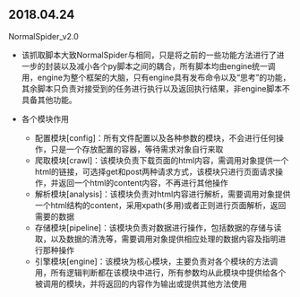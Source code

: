 ## 2018.04.24

NormalSpider_v2.0

- 该抓取脚本大致NormalSpider与相同，只是将之前的一些功能方法进行了进一步的封装以及减小各个py脚本之间的耦合，所有脚本均由engine统一调用，engine为整个框架的大脑，只有engine具有发布命令以及“思考”的功能，其余脚本只负责对接受到的任务进行执行以及返回执行结果，非engine脚本不具备其他功能。

- 各个模块作用	- 配置模块[config]：所有文件配置以及各种参数的模块，不会进行任何操作，只是一个存放配置的容器，等待需求对象自行来取	- 爬取模块[crawl]：该模块负责下载页面的html内容，需调用对象提供一个html的链接，可选择get和post两种请求方式，该模块只进行页面请求操作，并返回一个html的content内容，不再进行其他操作	- 解析模块[analysis]：该模块负责对html内容进行解析，需要调用对象提供一个html结构的content，采用xpath(多用)或者正则进行页面解析，返回需要的数据	- 存储模块[pipeline]：该模块负责对数据进行操作，包括数据的存储与读取，以及数据的清洗等，需要调用对象提供相应处理的数据内容及指明进行那种操作	- 引擎模块[engine]：该模块为核心模块，主要负责对各个模块的方法调用，所有逻辑判断都在该模块中进行，所有参数均从此模块中提供给各个被调用的模块，并将返回的内容作为输出或提供其他方法使用